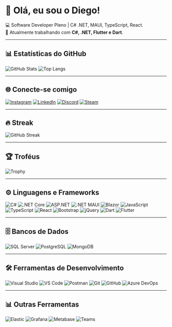 # 👋 Olá, eu sou o Diego!

💻 Software Developer Pleno | C# .NET, MAUI, TypeScript, React.  
🚀 Atualmente trabalhando com **C#, .NET, Flutter e Dart**.  

---

## 📊 Estatísticas do GitHub
![GitHub Stats](https://github-readme-stats.vercel.app/api?username=DiegoViana90&show_icons=true&theme=radical)
![Top Langs](https://github-readme-stats.vercel.app/api/top-langs/?username=DiegoViana90&layout=compact&theme=radical)

---

## 🌐 Conecte-se comigo
[![Instagram](https://img.shields.io/badge/-Instagram-E4405F?logo=instagram&logoColor=white)](https://instagram.com/diegolucenav)
[![LinkedIn](https://img.shields.io/badge/-LinkedIn-0A66C2?logo=linkedin&logoColor=white)](https://linkedin.com/in/diego-viana-9351871b1)
[![Discord](https://img.shields.io/badge/-Discord-5865F2?logo=discord&logoColor=white)](https://discordapp.com/users/380117397547253763)
[![Steam](https://img.shields.io/badge/Steam-000000?logo=steam&logoColor=white)](https://steamcommunity.com/id/algoroz)


---

## 🔥 Streak
![GitHub Streak](https://streak-stats.demolab.com/?user=DiegoViana90&theme=radical&hide_border=true)

---

## 🏆 Troféus
![Trophy](https://github-profile-trophy.vercel.app/?username=DiegoViana90&theme=dracula&row=1&column=3)


---

## ⚙️ Linguagens e Frameworks
![C#](https://img.shields.io/badge/C%23-239120?logo=c-sharp&logoColor=white&style=flat)
![.NET Core](https://img.shields.io/badge/.NET%20Core-512BD4?logo=dotnet&logoColor=white&style=flat)
![ASP.NET](https://img.shields.io/badge/ASP.NET-5C2D91?logo=dotnet&logoColor=white&style=flat)
![.NET MAUI](https://img.shields.io/badge/.NET%20MAUI-512BD4?logo=dotnet&logoColor=white&style=flat)
![Blazor](https://img.shields.io/badge/Blazor-5C2D91?logo=blazor&logoColor=white&style=flat)
![JavaScript](https://img.shields.io/badge/JavaScript-F7DF1E?logo=javascript&logoColor=black&style=flat)
![TypeScript](https://img.shields.io/badge/TypeScript-3178C6?logo=typescript&logoColor=white&style=flat)
![React](https://img.shields.io/badge/React-61DAFB?logo=react&logoColor=black&style=flat)
![Bootstrap](https://img.shields.io/badge/Bootstrap-7952B3?logo=bootstrap&logoColor=white&style=flat)
![jQuery](https://img.shields.io/badge/jQuery-0769AD?logo=jquery&logoColor=white&style=flat)
![Dart](https://img.shields.io/badge/Dart-0175C2?logo=dart&logoColor=white&style=flat)
![Flutter](https://img.shields.io/badge/Flutter-02569B?logo=flutter&logoColor=white&style=flat)


---

## 🗄️ Bancos de Dados
![SQL Server](https://img.shields.io/badge/-SQL%20Server-CC2927?logo=microsoft-sql-server&logoColor=white&style=flat)
![PostgreSQL](https://img.shields.io/badge/-PostgreSQL-336791?logo=postgresql&logoColor=white&style=flat)
![MongoDB](https://img.shields.io/badge/-MongoDB-47A248?logo=mongodb&logoColor=white&style=flat)

---

## 🛠️ Ferramentas de Desenvolvimento
![Visual Studio](https://img.shields.io/badge/-Visual%20Studio-5C2D91?logo=visual-studio&logoColor=white&style=flat)
![VS Code](https://img.shields.io/badge/-VS%20Code-007ACC?logo=visual-studio-code&logoColor=white&style=flat)
![Postman](https://img.shields.io/badge/-Postman-FF6C37?logo=postman&logoColor=white&style=flat)
![Git](https://img.shields.io/badge/-Git-F05032?logo=git&logoColor=white&style=flat)
![GitHub](https://img.shields.io/badge/-GitHub-181717?logo=github&logoColor=white&style=flat)
![Azure DevOps](https://img.shields.io/badge/-Azure%20DevOps-0078D7?logo=azure-devops&logoColor=white&style=flat)

---

## 📊 Outras Ferramentas
![Elastic](https://img.shields.io/badge/-Elastic-005571?logo=elastic&logoColor=white&style=flat)
![Grafana](https://img.shields.io/badge/-Grafana-F46800?logo=grafana&logoColor=white&style=flat)
![Metabase](https://img.shields.io/badge/-Metabase-509EE3?logo=metabase&logoColor=white&style=flat)
![Teams](https://img.shields.io/badge/-Microsoft%20Teams-6264A7?logo=microsoft-teams&logoColor=white&style=flat)
